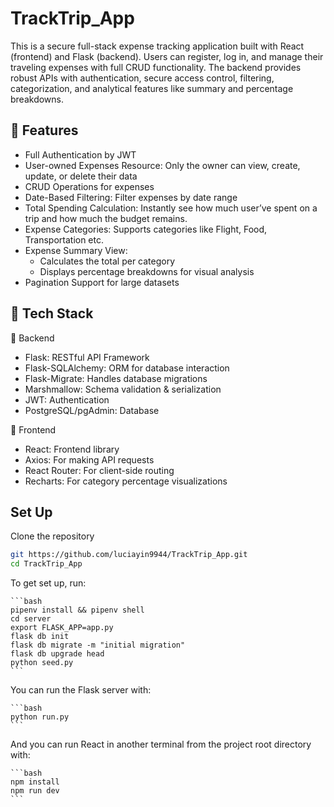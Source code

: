 # TrackTrip_App


This is a secure full-stack expense tracking application built with React (frontend) and Flask (backend). Users can register, log in, and manage their traveling expenses with full CRUD functionality. The backend provides robust APIs with authentication, secure access control, filtering, categorization, and analytical features like summary and percentage breakdowns.


## 🔐 Features
- Full Authentication by JWT
- User-owned Expenses Resource: Only the owner can view, create, update, or delete their data
- CRUD Operations for expenses
- Date-Based Filtering: Filter expenses by date range
- Total Spending Calculation: Instantly see how much user’ve spent on a trip and how much the budget remains.
- Expense Categories: Supports categories like Flight, Food, Transportation etc.
- Expense Summary View:
    - Calculates the total per category
    - Displays percentage breakdowns for visual analysis
- Pagination Support for large datasets




## 🧠 Tech Stack
🔧 Backend
- Flask: RESTful API Framework
- Flask-SQLAlchemy: ORM for database interaction
- Flask-Migrate: Handles database migrations
- Marshmallow: Schema validation & serialization
- JWT: Authentication
- PostgreSQL/pgAdmin: Database

🎨 Frontend
- React: Frontend library
- Axios: For making API requests
- React Router: For client-side routing
- Recharts: For category percentage visualizations



## Set Up

 Clone the repository
   ```bash
   git https://github.com/luciayin9944/TrackTrip_App.git
   cd TrackTrip_App
  ```


To get set up, run:

    ```bash
    pipenv install && pipenv shell
    cd server
    export FLASK_APP=app.py
    flask db init
    flask db migrate -m "initial migration"
    flask db upgrade head
    python seed.py
    ```

You can run the Flask server with:

    ```bash
    python run.py
    ```
And you can run React in another terminal from the project root directory with:

    ```bash
    npm install
    npm run dev
    ```
